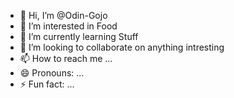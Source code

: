- 👋 Hi, I’m @Odin-Gojo
- 👀 I’m interested in Food
- 🌱 I’m currently learning Stuff
- 💞️ I’m looking to collaborate on anything intresting
- 📫 How to reach me ...
- 😄 Pronouns: ...
- ⚡ Fun fact: ...

<!---
Odin-Gojo/Odin-Gojo is a ✨ special ✨ repository because its `README.md` (this file) appears on your GitHub profile.
You can click the Preview link to take a look at your changes.
--->
